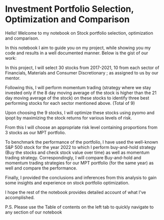# Investment Portfolio Selection, Optimization and Comparison
Hello! Welcome to my notebook on Stock portfolio selection, optimization and comparison.

In this notebook I aim to guide you on my project, while showing you my code and results in a well documented manner. Below is the gist of our work:


In this project, I will select 30 stocks from 2017-2021, 10 from each sector of Financials, Materials and Consumer Discretionary ; as assigned to us by our mentor.

Following this, I will perform momentum trading (strategy where we stay invested only if the 8 day moving average of the stock is higher than the 21 day moving average of the stock) on these stocks to identify three best performing stocks for each sector mentioned above. (Total of 9)

Upon choosing the 9 stocks, I will optimize these stocks using pyomo and ipopt by maximizing the stock returns for various levels of risk.

From this I will choose an appropriate risk level containing proportions from 3 stocks as our MPT portfolio.

To benchmark the performance of the portfolio, I have used the well-known S&P 500 stock for the year 2022 to which I perform buy-and-hold strategy (Buy the stocks and check stock value over time) as well as momentum trading strategy. Correspondingly, I will compare Buy-and-hold and momentum trading strategies for our MPT portfolio (for the same year) as well and compare the performance.

Finally, I provided the conclusions and inferences from this analysis to gain some insights and experience on stock portfolio optimization.

I hope the rest of the notebook provides detailed account of what I've accomplished.

P.S. Please use the Table of contents on the left tab to quickly navigate to any section of our notebook
